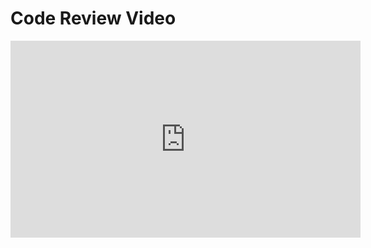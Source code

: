# Code Review Video

<iframe width="560" height="315" 
    src="https://www.youtube.com/watch?v=zfZ5sKBkdh0" 
    title="YouTube video player" 
    frameborder="0" 
    allow="accelerometer; autoplay; clipboard-write; encrypted-media; gyroscope; picture-in-picture" 
    allowfullscreen>
</iframe>

